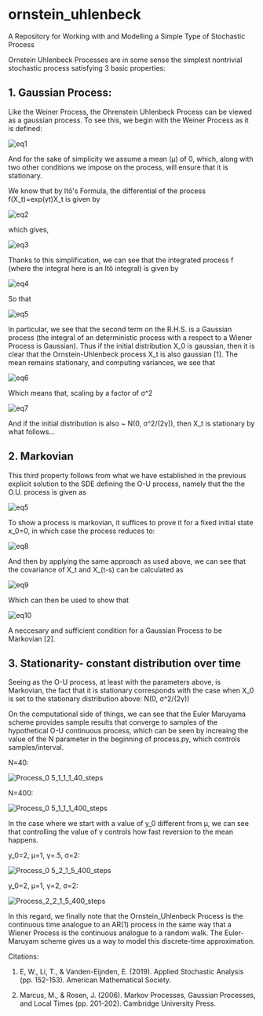 # ornstein_uhlenbeck
A Repository for Working with and Modelling a Simple Type of Stochastic Process

Ornstein Uhlenbeck Processes are in some sense the simplest nontrivial stochastic process satisfying 3 basic properties:

## 1. Gaussian Process:

Like the Weiner Process, the Ohrenstein Uhlenbeck Process can be viewed as a gaussian process. To see this, we begin with the Weiner Process as it is defined:

![eq1](https://latex.codecogs.com/svg.image?&space;dX_t=-\gamma(\mu-X_t)dt&plus;\sigma&space;W_t\quad(1))

And for the sake of simplicity we assume a mean (μ) of 0, which, along with two other conditions we impose on the process, will ensure that it is stationary.

We know that by Itô's Formula, the differential of the process f(X_t)=exp(γt)X_t is given by

![eq2](https://latex.codecogs.com/svg.image?df=\bigg[\frac{\partial&space;f}{\partial&space;t}-\gamma&space;X_t\frac{\partial&space;f}{\partial&space;x}&plus;\frac{\sigma^2}{2}\frac{\partial^2&space;F}{\partial&space;x^2}\bigg]dt&plus;\sigma\frac{\partial&space;f}{\partial&space;x}dW_t&space;)

which gives,

![eq3](https://latex.codecogs.com/svg.image?\bigg[\gamma&space;e^{\gamma&space;t}X_t&plus;(-\gamma&space;X_t)e^{\gamma&space;t}&plus;0\bigg]dt&plus;\sigma&space;e^{\gamma&space;t}dW_t=\sigma&space;e^{\gamma&space;t}dW_t)

Thanks to this simplification, we can see that the integrated process f (where the integral here is an Itô integral) is given by

![eq4](https://latex.codecogs.com/svg.image?e^{\gamma&space;t}X_t-X_0=\int_{0}^{t}\sigma&space;e^{\gamma&space;s}dW_s)

So that 

![eq5](https://latex.codecogs.com/svg.image?X_t=e^{-\gamma&space;t}X_0&plus;\int_{0}^{t}\sigma&space;e^{-\gamma(t-s)}dW_s)

In particular, we see that the second term on the R.H.S. is a Gaussian process (the integral of an deterministic process with a respect to a Wiener Process is Gaussian).
Thus if the initial distribution X_0 is gaussian, then it is clear that the Ornstein-Uhlenbeck process X_t is also gaussian [1]. The mean remains stationary, and computing variances, we see that 

![eq6](https://latex.codecogs.com/svg.image?\mathbb{E}\bigg[\bigg(\int_{0}^{t}e^{-\gamma(t-s)}dW_s\bigg)^2\bigg]=\int_{0}^{t}e^{-2\gamma(t-s)}ds=\frac{1}{2\gamma}(1-e^{{\gamma(s-t)}}))

Which means that, scaling by a factor of σ^2

![eq7](https://latex.codecogs.com/svg.image?X_t\rightarrow&space;N\bigg(0,\frac{\sigma^2}{2\gamma}\bigg)\quad\text{as}\quad&space;t\rightarrow\infty)

And if the initial distribution is also ~ N(0, σ^2/(2γ)), then X_t is stationary by what follows...

## 2. Markovian

This third property follows from what we have established in the previous explicit solution to the SDE defining the O-U process, namely that the the O.U. process is given as 

![eq5](https://latex.codecogs.com/svg.image?X_t=e^{-\gamma&space;t}X_0&plus;\int_{0}^{t}\sigma&space;e^{-\gamma(t-s)}dW_s\quad (5))

To show a process is markovian, it suffices to prove it for a fixed initial state x_0=0, in which case the process reduces to:

![eq8](https://latex.codecogs.com/svg.image?X_t=\int_{0}^{t}\sigma&space;e^{-\gamma(t-s)}dW_s\quad (5))

And then by applying the same approach as used above, we can see that the covariance of X_t and X_(t-s) can be calculated as 

![eq9](https://latex.codecogs.com/svg.image?e^{-\mu&space;s}\frac{\sigma^2}{2\mu})

Which can then be used to show that

![eq10](https://latex.codecogs.com/svg.image?\frac{Cov(X_s,X_r)Cov(X_r,X_t)}{Cov(X_r,X_r)})

A neccesary and sufficient condition for a Gaussian Process to be Markovian [2]. 

## 3. Stationarity- constant distribution over time

Seeing as the O-U process, at least with the parameters above, is Markovian, the fact that it is stationary corresponds with the case when X_0 is set to the stationary distribution above: N(0, σ^2/(2γ))

On the computational side of things, we can see that the Euler Maruyama scheme provides sample results that converge to samples of the hypothetical O-U continuous process, which can be seen by increaing the value of the N parameter in the beginning of process.py, which controls samples/interval.

N=40:

![Process_0 5_1_1_1_40_steps](https://github.com/blawton/ornstein_uhlenbeck/assets/46683509/00146f5b-4c2d-4e83-aadd-1e3891685182)

N=400:

![Process_0 5_1_1_1_400_steps](https://github.com/blawton/ornstein_uhlenbeck/assets/46683509/37878366-b723-4eab-88ba-7d8e1fd23629)

In the case where we start with a value of y_0 different from μ, we can see that controlling the value of γ controls how fast reversion to the mean happens.

y_0=2, μ=1, γ=.5, σ=2:

![Process_0 5_2_1_5_400_steps](https://github.com/blawton/ornstein_uhlenbeck/assets/46683509/f439a069-1dd8-42fe-b407-b48941ca380d)

y_0=2, μ=1, γ=2, σ=2:

![Process_2_2_1_5_400_steps](https://github.com/blawton/ornstein_uhlenbeck/assets/46683509/16c553a2-5431-43e9-a995-b3a39255c872)

In this regard, we finally note that the Ornstein_Uhlenbeck Process is the continuous time analogue to an AR(1) process in the same way that a Wiener Process is the continuous analogue to a random walk. The Euler-Maruyam scheme gives us a way to model this discrete-time approximation.

Citations:

1. E, W., Li, T., & Vanden-Eijnden, E. (2019). Applied Stochastic Analysis (pp. 152-153). American Mathematical Society.

2. Marcus, M., & Rosen, J. (2006). Markov Processes, Gaussian Processes, and Local Times (pp. 201-202). Cambridge University Press.
